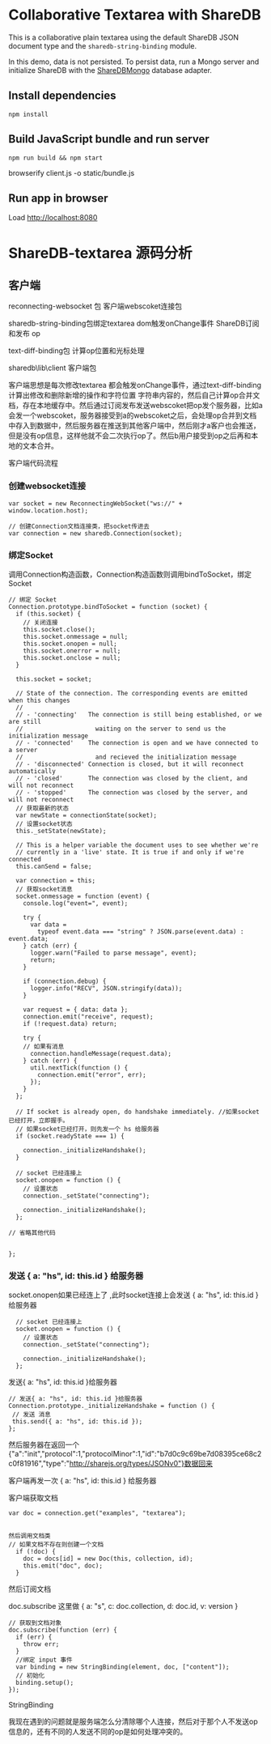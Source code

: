 
# Collaborative Textarea with ShareDB

This is a collaborative plain textarea using the default ShareDB JSON document
type and the `sharedb-string-binding` module.

In this demo, data is not persisted. To persist data, run a Mongo
server and initialize ShareDB with the
[ShareDBMongo](https://github.com/share/sharedb-mongo) database adapter.

## Install dependencies
```
npm install
```

## Build JavaScript bundle and run server
```
npm run build && npm start
```

browserify client.js -o static/bundle.js

## Run app in browser
Load [http://localhost:8080](http://localhost:8080)



# ShareDB-textarea 源码分析

## 客户端

reconnecting-websocket 包 客户端webscoket连接包

sharedb-string-binding包绑定textarea dom触发onChange事件 ShareDB订阅和发布 op

text-diff-binding包 计算op位置和光标处理

 sharedb\lib\client  客户端包



客户端思想是每次修改textarea 都会触发onChange事件，通过text-diff-binding计算出修改和删除新增的操作和字符位置 字符串内容的，然后自己计算op合并文档，存在本地缓存中。然后通过订阅发布发送webscoket把op发个服务器，比如a 会发一个webscoket，服务器接受到a的webscoket之后，会处理op合并到文档中存入到数据中，然后服务器在推送到其他客户端中，然后刚才a客户也会推送，但是没有op信息，这样他就不会二次执行op了。然后b用户接受到op之后再和本地的文本合并。



客户端代码流程

### 创建websocket连接

```
var socket = new ReconnectingWebSocket("ws://" + window.location.host);

// 创建Connection文档连接类，把socket传进去
var connection = new sharedb.Connection(socket);
```



### 绑定Socket

调用Connection构造函数，Connection构造函数则调用bindToSocket，绑定Socket

```
// 绑定 Socket
Connection.prototype.bindToSocket = function (socket) {
  if (this.socket) {
    // 关闭连接
    this.socket.close();
    this.socket.onmessage = null;
    this.socket.onopen = null;
    this.socket.onerror = null;
    this.socket.onclose = null;
  }

  this.socket = socket;

  // State of the connection. The corresponding events are emitted when this changes
  //
  // - 'connecting'   The connection is still being established, or we are still
  //                    waiting on the server to send us the initialization message
  // - 'connected'    The connection is open and we have connected to a server
  //                    and recieved the initialization message
  // - 'disconnected' Connection is closed, but it will reconnect automatically
  // - 'closed'       The connection was closed by the client, and will not reconnect
  // - 'stopped'      The connection was closed by the server, and will not reconnect
  // 获取最新的状态
  var newState = connectionState(socket);
  // 设置socket状态
  this._setState(newState);

  // This is a helper variable the document uses to see whether we're
  // currently in a 'live' state. It is true if and only if we're connected
  this.canSend = false;

  var connection = this;
  // 获取socket消息
  socket.onmessage = function (event) {
    console.log("event=", event);
     
    try {
      var data =
        typeof event.data === "string" ? JSON.parse(event.data) : event.data;
    } catch (err) {
      logger.warn("Failed to parse message", event);
      return;
    }

    if (connection.debug) {
      logger.info("RECV", JSON.stringify(data));
    }

    var request = { data: data };
    connection.emit("receive", request);
    if (!request.data) return;

    try {
    // 如果有消息
      connection.handleMessage(request.data);
    } catch (err) {
      util.nextTick(function () {
        connection.emit("error", err);
      });
    }
  };

  // If socket is already open, do handshake immediately. //如果socket已经打开，立即握手。
  // 如果socket已经打开，则先发一个 hs 给服务器
  if (socket.readyState === 1) {
    
    connection._initializeHandshake();
  }

  // socket 已经连接上
  socket.onopen = function () {
    // 设置状态
    connection._setState("connecting");
     
    connection._initializeHandshake();
  };

// 省略其他代码


};

```

### 发送 { a: "hs", id: this.id } 给服务器

socket.onopen如果已经连上了 ,此时socket连接上会发送 { a: "hs", id: this.id } 给服务器

```
  // socket 已经连接上
  socket.onopen = function () {
    // 设置状态
    connection._setState("connecting");
 
    connection._initializeHandshake();
  };
```

 发送{ a: "hs", id: this.id }给服务器

 ```
// 发送{ a: "hs", id: this.id }给服务器
Connection.prototype._initializeHandshake = function () {
  // 发送 消息
  this.send({ a: "hs", id: this.id });
};

 ```







然后服务器在返回一个{"a":"init","protocol":1,"protocolMinor":1,"id":"b7d0c9c69be7d08395ce68c2c0f81916","type":"http://sharejs.org/types/JSONv0"}数据回来

客户端再发一次 { a: "hs", id: this.id } 给服务器



客户端获取文档

```
var doc = connection.get("examples", "textarea");


然后调用文档类
// 如果文档不存在则创建一个文档
  if (!doc) {
    doc = docs[id] = new Doc(this, collection, id);
    this.emit("doc", doc);
  }
```



然后订阅文档

doc.subscribe 这里做  { a: "s", c: doc.collection, d: doc.id, v: version }

```
// 获取到文档对象
doc.subscribe(function (err) {
  if (err) {
    throw err;
  }
  //绑定 input 事件
  var binding = new StringBinding(element, doc, ["content"]);
  // 初始化
  binding.setup();
});

```



StringBinding



















我现在遇到的问题就是服务端怎么分清除哪个人连接，然后对于那个人不发送op信息的，还有不同的人发送不同的op是如何处理冲突的。







